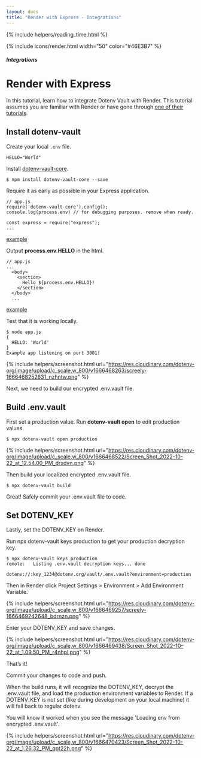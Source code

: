 ```yaml
---
layout: docs
title: "Render with Express - Integrations"
---
```


{% include helpers/reading_time.html %}

{% include icons/render.html width="50" color="#46E3B7" %}

##### Integrations

# Render with Express

In this tutorial, learn how to integrate Dotenv Vault with Render. This tutorial assumes you are familiar with Render or have gone through [one of their tutorials](https://render.com/docs/deploy-node-express-app).

## Install dotenv-vault

Create your local `.env` file.

```
HELLO="World"
```

Install [dotenv-vault-core](https://github.com/dotenv-org/dotenv-vault-core).

```
$ npm install dotenv-vault-core --save
```

Require it as early as possible in your Express application.

```
// app.js
require('dotenv-vault-core').config();
console.log(process.env) // for debugging purposes. remove when ready.

const express = require("express");
...
```
[example](https://github.com/dotenv-org/integration-example-render-express/blob/master/app.js)

Output **process.env.HELLO** in the html.

```
// app.js
...
  <body>
    <section>
      Hello ${process.env.HELLO}!
    </section>
  </body>
  ...
```
[example](https://github.com/dotenv-org/integration-example-render-express/blob/master/app.js)

Test that it is working locally.

```
$ node app.js
{
  HELLO: 'World'
}
Example app listening on port 3001!
```

{% include helpers/screenshot.html url="https://res.cloudinary.com/dotenv-org/image/upload/c_scale,w_800/v1666468263/screely-1666468252631_nzhntw.png" %}

Next, we need to build our encrypted .env.vault file.

## Build .env.vault

First set a production value. Run **dotenv-vault open** to edit production values.

```
$ npx dotenv-vault open production
```

{% include helpers/screenshot.html url="https://res.cloudinary.com/dotenv-org/image/upload/c_scale,w_800/v1666468522/Screen_Shot_2022-10-22_at_12.54.00_PM_drxdvn.png" %}

Then build your localized encrypted .env.vault file.

```
$ npx dotenv-vault build
```

Great! Safely commit your .env.vault file to code.

## Set DOTENV_KEY

Lastly, set the DOTENV_KEY on Render.

Run npx dotenv-vault keys production to get your production decryption key.

```
$ npx dotenv-vault keys production
remote:   Listing .env.vault decryption keys... done

dotenv://:key_1234@dotenv.org/vault/.env.vault?environment=production
```

Then in Render click Project Settings > Environment > Add Environment Variable. 

{% include helpers/screenshot.html url="https://res.cloudinary.com/dotenv-org/image/upload/c_scale,w_800/v1666469257/screely-1666469242648_bdrnzn.png" %}

Enter your DOTENV_KEY and save changes.

{% include helpers/screenshot.html url="https://res.cloudinary.com/dotenv-org/image/upload/c_scale,w_800/v1666469438/Screen_Shot_2022-10-22_at_1.09.50_PM_r4nhpl.png" %}

That’s it!

Commit your changes to code and push.

When the build runs, it will recognize the DOTENV_KEY, decrypt the .env.vault file, and load the production environment variables to Render. If a DOTENV_KEY is not set (like during development on your local machine) it will fall back to regular dotenv.

You will know it worked when you see the message 'Loading env from encrypted .env.vault'.

{% include helpers/screenshot.html url="https://res.cloudinary.com/dotenv-org/image/upload/c_scale,w_800/v1666470423/Screen_Shot_2022-10-22_at_1.26.32_PM_qpt22h.png" %}

